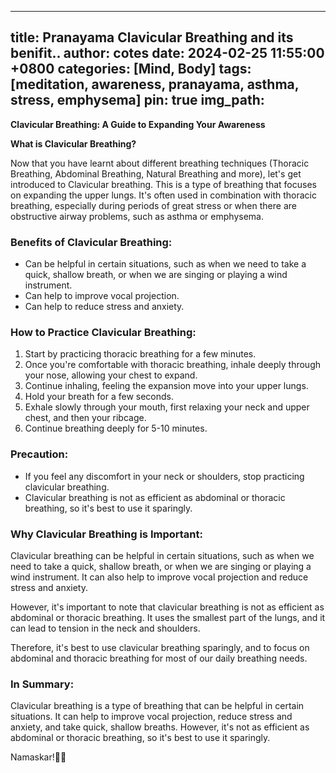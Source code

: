 ---
title: Pranayama Clavicular Breathing and its benifit.. 
author: cotes
date: 2024-02-25 11:55:00 +0800
categories: [Mind, Body]
tags: [meditation, awareness, pranayama, asthma, stress, emphysema] 
pin: true
img_path:  
--

**Clavicular Breathing: A Guide to Expanding Your Awareness**

**What is Clavicular Breathing?**

Now that you have learnt about different breathing techniques (Thoracic Breathing, Abdominal Breathing, Natural Breathing and more), let's get introduced to Clavicular breathing. This is a type of breathing that focuses on expanding the upper lungs. It's often used in combination with thoracic breathing, especially during periods of great stress or when there are obstructive airway problems, such as asthma or emphysema.

### Benefits of Clavicular Breathing:

- Can be helpful in certain situations, such as when we need to take a quick, shallow breath, or when we are singing or playing a wind instrument.
- Can help to improve vocal projection.
- Can help to reduce stress and anxiety.

### How to Practice Clavicular Breathing:

1. Start by practicing thoracic breathing for a few minutes.
2. Once you're comfortable with thoracic breathing, inhale deeply through your nose, allowing your chest to expand.
3. Continue inhaling, feeling the expansion move into your upper lungs.
4. Hold your breath for a few seconds.
5. Exhale slowly through your mouth, first relaxing your neck and upper chest, and then your ribcage.
6. Continue breathing deeply for 5-10 minutes.

### Precaution:

- If you feel any discomfort in your neck or shoulders, stop practicing clavicular breathing.
- Clavicular breathing is not as efficient as abdominal or thoracic breathing, so it's best to use it sparingly.

### Why Clavicular Breathing is Important:

Clavicular breathing can be helpful in certain situations, such as when we need to take a quick, shallow breath, or when we are singing or playing a wind instrument. It can also help to improve vocal projection and reduce stress and anxiety.

However, it's important to note that clavicular breathing is not as efficient as abdominal or thoracic breathing. It uses the smallest part of the lungs, and it can lead to tension in the neck and shoulders.

Therefore, it's best to use clavicular breathing sparingly, and to focus on abdominal and thoracic breathing for most of our daily breathing needs.

### In Summary:

Clavicular breathing is a type of breathing that can be helpful in certain situations. It can help to improve vocal projection, reduce stress and anxiety, and take quick, shallow breaths. However, it's not as efficient as abdominal or thoracic breathing, so it's best to use it sparingly.

Namaskar!🙏✨
